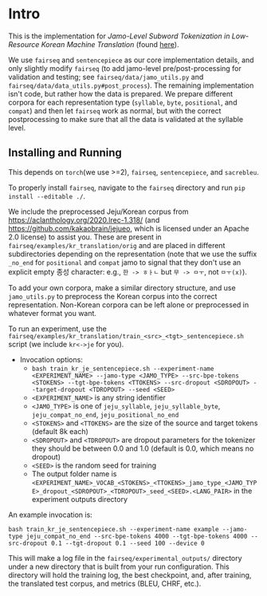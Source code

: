 # Intro

This is the implementation for *Jamo-Level Subword Tokenization in Low-Resource Korean Machine Translation* (found [here](https://aclanthology.org/2025.loresmt-1.8/)).

We use `fairseq` and `sentencepiece` as our core implementation details, and only slightly modify `fairseq` (to add jamo-level pre/post-processing for validation and testing; see `fairseq/data/jamo_utils.py` and `fairseq/data/data_utils.py#post_process`). The remaining implementation isn't code, but rather how the data is prepared. We prepare different corpora for each representation type (`syllable`, `byte`, `positional`, and `compat`) and then let `fairseq` work as normal, but with the correct postprocessing to make sure that all the data is validated at the syllable level.

## Installing and Running

This depends on `torch`(we use >=2), `fairseq`, `sentencepiece`, and `sacrebleu`.

To properly install `fairseq`, navigate to the `fairseq` directory and run `pip install --editable ./`.

We include the preprocessed Jeju/Korean corpus from https://aclanthology.org/2020.lrec-1.318/ (and https://github.com/kakaobrain/jejueo, which is licensed under an Apache 2.0 license) to assist you. These are present in `fairseq/examples/kr_translation/orig` and are placed in different subdirectories depending on the representation (note that we use the suffix `_no_end` for `positional` and `compat` jamo to signal that they don't use an explicit empty 종성 character: e.g., `한 -> ㅎㅏㄴ` but `무 -> ㅁㅜ`, not `ㅁㅜ(x)`). 

To add your own corpora, make a similar directory structure, and use `jamo_utils.py` to preprocess the Korean corpus into the correct representation. Non-Korean corpora can be left alone or preprocessed in whatever format you want.

To run an experiment, use the `fairseq/examples/kr_translation/train_<src>_<tgt>_sentencepiece.sh` script (we include `kr<->je` for you). 

- Invocation options:
    - `bash train_kr_je_sentencepiece.sh --experiment-name <EXPERIMENT_NAME> --jamo-type <JAMO_TYPE> --src-bpe-tokens <STOKENS> --tgt-bpe-tokens <TTOKENS> --src-dropout <SDROPOUT> --target-dropout <TDROPOUT> --seed <SEED>`
    - `<EXPERIMENT_NAME>` is any string identifier
    - `<JAMO_TYPE>` is one of `jeju_syllable`, `jeju_syllable_byte`, `jeju_compat_no_end`, `jeju_positional_no_end`
    - `<STOKENS>` and `<TTOKENS>` are the size of the source and target tokens (default 8k each)
    - `<SDROPOUT>` and `<TDROPOUT>` are dropout parameters for the tokenizer they should be between 0.0 and 1.0 (default is 0.0, which means no dropout)
    - `<SEED>` is the random seed for training
    - The output folder name is `<EXPERIMENT_NAME>_VOCAB_<STOKENS>_<TTOKENS>_jamo_type_<JAMO_TYPE>_dropout_<SDROPOUT>_<TDROPOUT>_seed_<SEED>.<LANG_PAIR>` in the experiment outputs directory

An example invocation is:

```
bash train_kr_je_sentencepiece.sh --experiment-name example --jamo-type jeju_compat_no_end --src-bpe-tokens 4000 --tgt-bpe-tokens 4000 --src-dropout 0.1 --tgt-dropout 0.1 --seed 100 --device 0
```

This will make a log file in the `fairseq/experimental_outputs/` directory under a new directory that is built from your run configuration. This directory will hold the training log, the best checkpoint, and, after training, the translated test corpus, and metrics (BLEU, CHRF, etc.).

